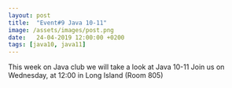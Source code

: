```yaml
---
layout: post
title:  "Event#9 Java 10-11"
image: /assets/images/post.png
date:   24-04-2019 12:00:00 +0200
tags: [java10, java11]
---
```

This week on Java club we will take a look at Java 10-11
Join us on Wednesday, at 12:00 in Long Island (Room 805)